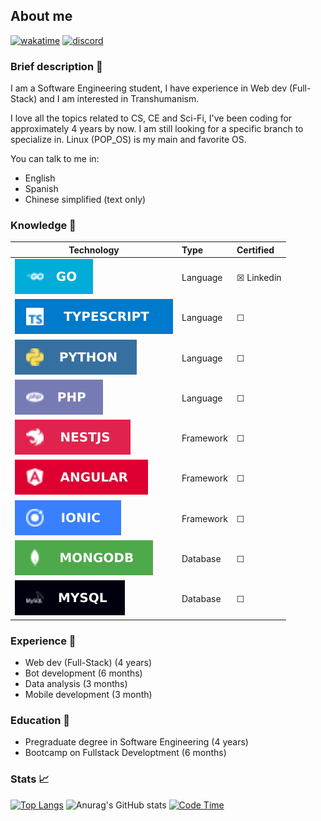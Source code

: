 ## About me
[![wakatime](https://wakatime.com/badge/user/4a1c6e73-2d5a-4f23-ba8a-7a48312a07c7.svg)](https://wakatime.com/@4a1c6e73-2d5a-4f23-ba8a-7a48312a07c7)
[![discord](https://img.shields.io/badge/discord-online-brightgreen.svg)](https://discord.com/invite/e52RFh7Cg2)
<!-- ![](https://dcbadge.vercel.app/api/shield/286975364545380352) -->

### Brief description 👤
I am a Software Engineering student, I have experience in Web dev (Full-Stack) and I am interested in Transhumanism.

I love all the topics related to CS, CE and Sci-Fi, I've been coding for approximately 4 years by now. I am still looking for a specific branch to specialize in. Linux (POP_OS) is my main and favorite OS.

You can talk to me in:
- English
- Spanish
- Chinese simplified (text only)


### Knowledge 🤖
|    Technology    |    Type   |    Certified   |
|------------------|:----------|:---------------|
|![](assets/go.svg)| Language  |&#9746; Linkedin|
|![](assets/ts.svg)| Language  |&#9744;         |
|![](assets/py.svg)| Language  |&#9744;         |
|![](assets/ph.svg)| Language  |&#9744;         |
|![](assets/ne.svg)| Framework |&#9744;         |
|![](assets/an.svg)| Framework |&#9744;         |
|![](assets/io.svg)| Framework |&#9744;         |
|![](assets/mo.svg)| Database  |&#9744;         |
|![](assets/my.svg)| Database  |&#9744;         |


### Experience 🏢
- Web dev (Full-Stack) (4 years)
- Bot development (6 months)
- Data analysis (3 months)
- Mobile development (3 month)


### Education 📖
- Pregraduate degree in Software Engineering (4 years)
- Bootcamp on Fullstack Developtment (6 months)


### Stats 📈
[![Top Langs](https://github-readme-stats.vercel.app/api/top-langs/?username=carepollo&theme=radical&show_icons=true&count_private=true&hide=html,css,scss,javascript)](https://github.com/anuraghazra/github-readme-stats)
![Anurag's GitHub stats](https://github-readme-stats.vercel.app/api?username=carepollo&show_icons=true&theme=radical)
[![Code Time](https://github-readme-stats.vercel.app/api/wakatime?username=chickenface&theme=dark&hide=html,css,scss&custom_title=Last+7+Days+Coding+Stats)](https://github.com/anuraghazra/github-readme-stats)
